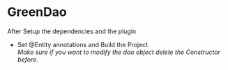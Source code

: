 # GreenDao
After Setup the dependencies and the plugin
- Set @Entity annotations and Build the Project. <br/>
*Make sure if you want to modify the dao object delete the Constructor before.*